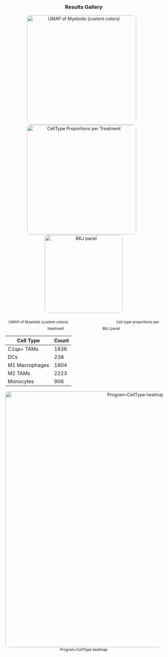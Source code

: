 <h3 align="center">Results Gallery</h3>

<!-- Row 1: UMAP + CellType Proportions + BKJ -->
<p align="center">
  <a href="https://github.com/user-attachments/assets/822b9a43-b7e2-4ca8-b43c-b03282de2f79">
    <img alt="UMAP of Myeloids (custom colors)" src="https://github.com/user-attachments/assets/822b9a43-b7e2-4ca8-b43c-b03282de2f79"
         width="350" style="border:1px solid #eaecef;border-radius:12px;margin-right:15px;">
  </a>
  <a href="https://github.com/user-attachments/assets/5d21b12d-d9eb-4110-a7cf-1d58920cc36a">
    <img alt="CellType Proportions per Treatment" src="https://github.com/user-attachments/assets/5d21b12d-d9eb-4110-a7cf-1d58920cc36a"
         width="350" style="border:1px solid #eaecef;border-radius:12px;margin-right:15px;">
  </a>
  <a href="https://github.com/user-attachments/assets/88020c4e-9958-46a7-9814-d34ed6c72771">
    <img alt="BKJ panel" src="https://github.com/user-attachments/assets/88020c4e-9958-46a7-9814-d34ed6c72771"
         width="250" style="border:1px solid #eaecef;border-radius:12px;">
  </a>
</p>

<!-- Captions for Row 1 -->
<p align="center">
  <sub style="margin-right:150px;">UMAP of Myeloids (custom colors)</sub>
  <sub style="margin-right:120px;">Cell type proportions per treatment</sub>
  <sub>BKJ panel</sub>
</p>

<!-- Table for cell counts -->
<p align="center">

| Cell Type         | Count |
|-------------------|-------|
| C1qa+ TAMs        | 1836  |
| DCs               | 238   |
| M1 Macrophages    | 1804  |
| M2 TAMs           | 2223  |
| Monocytes         | 906   |

</p>

<!-- Row 2: Heatmap -->
<p align="center">
  <a href="https://github.com/user-attachments/assets/e0576ed9-395f-4892-a029-f1eaedc51ec2">
    <img alt="Program–CellType heatmap" src="https://github.com/user-attachments/assets/e0576ed9-395f-4892-a029-f1eaedc51ec2"
         width="820" style="border:1px solid #eaecef;border-radius:12px;">
  </a>
  <br/>
  <sub>Program–CellType heatmap</sub>
</p>
